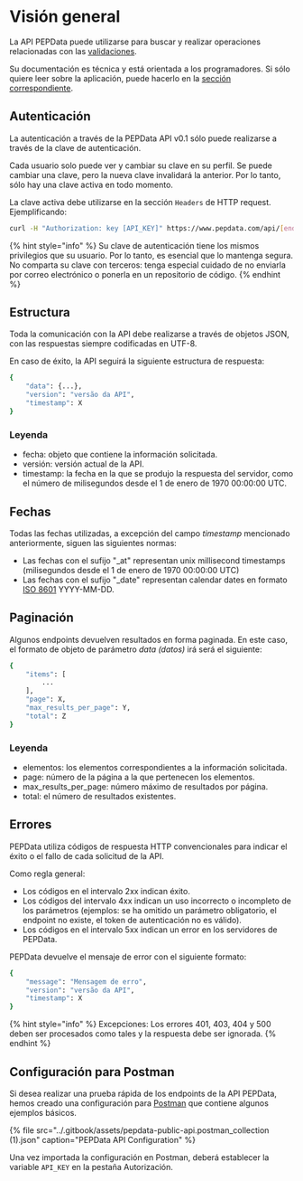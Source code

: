 # Visión general

La API PEPData puede utilizarse para buscar y realizar operaciones relacionadas con las [validaciones](../a-aplicacao/validacoes/). 

Su documentación es técnica y está orientada a los programadores. Si sólo quiere leer sobre la aplicación, puede hacerlo en la [sección correspondiente](../a-aplicacao/validacoes/).

## Autenticación

La autenticación a través de la PEPData API v0.1 sólo puede realizarse a través de la clave de autenticación.

Cada usuario solo puede ver y cambiar su clave en su perfil. Se puede cambiar una clave, pero la nueva clave invalidará la anterior. Por lo tanto, sólo hay una clave activa en todo momento.

La clave activa debe utilizarse en la sección `Headers` de HTTP request. Ejemplificando:

```bash
curl -H "Authorization: key [API_KEY]" https://www.pepdata.com/api/[endpoint_url]
```

{% hint style="info" %}
Su clave de autenticación tiene los mismos privilegios que su usuario. Por lo tanto, es esencial que lo mantenga segura. No comparta su clave con terceros: tenga especial cuidado de no enviarla por correo electrónico o ponerla en un repositorio de código.
{% endhint %}

## Estructura

Toda la comunicación con la API debe realizarse a través de objetos JSON, con las respuestas siempre codificadas en UTF-8.

En caso de éxito, la API seguirá la siguiente estructura de respuesta:

```bash
{
    "data": {...},
    "version": "versão da API",
    "timestamp": X
}
```

### Leyenda

* fecha: objeto que contiene la información solicitada.
* versión: versión actual de la API.
* timestamp: la fecha en la que se produjo la respuesta del servidor, como el número de milisegundos desde el 1 de enero de 1970 00:00:00 UTC.

## Fechas

Todas las fechas utilizadas, a excepción  del campo _timestamp_ mencionado anteriormente, siguen las siguientes normas:

* Las fechas con el sufijo "\_at" representan unix millisecond timestamps \(milisegundos desde el 1 de enero de 1970 00:00:00 UTC\)
* Las fechas con el sufijo "\_date" representan calendar dates en formato [ISO 8601](https://en.wikipedia.org/wiki/ISO_8601) YYYY-MM-DD.

## Paginación

Algunos endpoints devuelven resultados en forma paginada. En este caso, el formato de objeto de parámetro _data \(datos\)_ irá será el siguiente:

```bash
{
    "items": [
        ...
    ],
    "page": X,
    "max_results_per_page": Y,
    "total": Z
}
```

### Leyenda

* elementos: los elementos correspondientes a la información solicitada.
* page: número de la página a la que pertenecen los elementos.
* max\_results\_per\_page: número máximo de resultados por página.
* total: el número de resultados existentes.

## Errores

PEPData utiliza códigos de respuesta HTTP convencionales para indicar el éxito o el fallo de cada solicitud de la API.

Como regla general:

* Los códigos en el intervalo 2xx indican éxito.
* Los códigos del intervalo 4xx indican un uso incorrecto o incompleto de los parámetros \(ejemplos: se ha omitido un parámetro obligatorio, el endpoint no existe, el token de autenticación no es válido\).
* Los códigos en el intervalo 5xx indican un error en los servidores de PEPData.

PEPData devuelve el mensaje de error con el siguiente formato:

```bash
{
    "message": "Mensagem de erro",
    "version": "versão da API",
    "timestamp": X 
}
```

{% hint style="info" %}
Excepciones: Los errores 401, 403, 404 y 500 deben ser procesados como tales y la respuesta debe ser ignorada.
{% endhint %}

## Configuración para Postman

Si desea realizar una prueba rápida de los endpoints de la API PEPData, hemos creado una configuración para [Postman](https://www.postman.com/downloads/) que contiene algunos ejemplos básicos.

{% file src="../.gitbook/assets/pepdata-public-api.postman\_collection \(1\).json" caption="PEPData API Configuration" %}

Una vez importada la configuración en Postman, deberá establecer la variable `API_KEY` en la pestaña Autorización.

